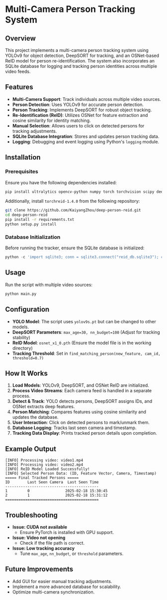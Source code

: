 # Multi-Camera Person Tracking System

## Overview
This project implements a multi-camera person tracking system using YOLOv9 for object detection, DeepSORT for tracking, and an OSNet-based ReID model for person re-identification. The system also incorporates an SQLite database for logging and tracking person identities across multiple video feeds.

## Features
- **Multi-Camera Support**: Track individuals across multiple video sources.
- **Person Detection**: Uses YOLOv9 for accurate person detection.
- **Person Tracking**: Implements DeepSORT for robust object tracking.
- **Re-Identification (ReID)**: Utilizes OSNet for feature extraction and cosine similarity for identity matching.
- **Manual Selection**: Allows users to click on detected persons for tracking adjustments.
- **SQLite Database Integration**: Stores and updates person tracking data.
- **Logging**: Debugging and event logging using Python's `logging` module.

## Installation
### Prerequisites
Ensure you have the following dependencies installed:

```bash
pip install ultralytics opencv-python numpy torch torchvision scipy deep-sort-realtime
```

Additionally, install `torchreid-1.4.0` from the following repository:

```bash
git clone https://github.com/KaiyangZhou/deep-person-reid.git
cd deep-person-reid
pip install -r requirements.txt
python setup.py install
```

### Database Initialization
Before running the tracker, ensure the SQLite database is initialized:

```python
python -c 'import sqlite3; conn = sqlite3.connect("reid_db.sqlite3"); cursor = conn.cursor(); cursor.execute("CREATE TABLE IF NOT EXISTS persons (id INTEGER PRIMARY KEY, feature BLOB, last_seen_camera INTEGER, last_seen_time REAL)"); conn.commit(); conn.close()'
```

## Usage
Run the script with multiple video sources:

```bash
python main.py
```

## Configuration
- **YOLO Model**: The script uses `yolov9s.pt` but can be changed to other models.
- **DeepSORT Parameters**: `max_age=30, nn_budget=100` (Adjust for tracking stability)
- **ReID Model**: `osnet_x1_0.pth` (Ensure the model file is in the working directory)
- **Tracking Threshold**: Set in `find_matching_person(new_feature, cam_id, threshold=0.7)`

## How It Works
1. **Load Models**: YOLOv9, DeepSORT, and OSNet ReID are initialized.
2. **Process Video Streams**: Each camera feed is handled in a separate process.
3. **Detect & Track**: YOLO detects persons, DeepSORT assigns IDs, and OSNet extracts deep features.
4. **Person Matching**: Compares features using cosine similarity and updates the database.
5. **User Interaction**: Click on detected persons to mark/unmark them.
6. **Database Logging**: Tracks last seen camera and timestamp.
7. **Tracking Data Display**: Prints tracked person details upon completion.

## Example Output
```plaintext
[INFO] Processing video: video1.mp4
[INFO] Processing video: video2.mp4
[INFO] ReID Model Loaded Successfully!
[INFO] Selected Person Data: (ID, Feature Vector, Camera, Timestamp)
===== Final Tracked Persons =====
ID        Last Seen Camera  Last Seen Time
------------------------------------------
1         0                2025-02-18 15:30:45
2         1                2025-02-18 15:31:12
==========================================
```

## Troubleshooting
- **Issue: CUDA not available**
  - Ensure PyTorch is installed with GPU support.
- **Issue: Video not opening**
  - Check if the file path is correct.
- **Issue: Low tracking accuracy**
  - Tune `max_age`, `nn_budget`, or `threshold` parameters.

## Future Improvements
- Add GUI for easier manual tracking adjustments.
- Implement a more advanced database for scalability.
- Optimize multi-camera synchronization.
